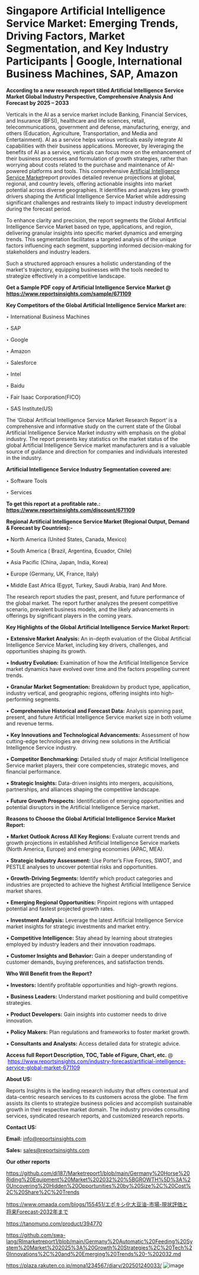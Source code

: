 # Singapore Artificial Intelligence Service Market: Emerging Trends, Driving Factors, Market Segmentation, and Key Industry Participants | Google, International Business Machines, SAP, Amazon

<strong>According to a new research report titled Artificial Intelligence Service Market Global Industry Perspective, Comprehensive Analysis And Forecast by 2025 – 2033</strong>

Verticals in the AI as a service market include Banking, Financial Services, and Insurance (BFSI), healthcare and life sciences, retail, telecommunications, government and defense, manufacturing, energy, and others (Education, Agriculture, Transportation, and Media and Entertainment). AI as a service helps various verticals easily integrate AI capabilities with their business applications. Moreover, by leveraging the benefits of AI as a service, verticals can focus more on the enhancement of their business processes and formulation of growth strategies, rather than worrying about costs related to the purchase and maintenance of AI-powered platforms and tools. This comprehensive <a href=https://www.reportsinsights.com/sample/671109>Artificial Intelligence Service Market</a>report provides detailed revenue projections at global, regional, and country levels, offering actionable insights into market potential across diverse geographies. It identifies and analyzes key growth drivers shaping the Artificial Intelligence Service Market while addressing significant challenges and restraints likely to impact industry development during the forecast period.

To enhance clarity and precision, the report segments the Global Artificial Intelligence Service Market based on type, applications, and region, delivering granular insights into specific market dynamics and emerging trends. This segmentation facilitates a targeted analysis of the unique factors influencing each segment, supporting informed decision-making for stakeholders and industry leaders.

Such a structured approach ensures a holistic understanding of the market's trajectory, equipping businesses with the tools needed to strategize effectively in a competitive landscape.

<strong>Get a Sample PDF copy of Artificial Intelligence Service Market </strong><strong>@<a href=https://www.reportsinsights.com/sample/671109 style=color:#0000ff;> https://www.reportsinsights.com/sample/671109</a></strong></font>

<strong>Key Competitors of the Global Artificial Intelligence Service Market are:</strong>

‣ International Business Machines

‣ SAP

‣ Google

‣ Amazon

‣ Salesforce

‣ Intel

‣ Baidu

‣ Fair Isaac Corporation(FICO)

‣ SAS Institute(US)

The ‘Global Artificial Intelligence Service Market Research Report’ is a comprehensive and informative study on the current state of the Global Artificial Intelligence Service Market industry with emphasis on the global industry. The report presents key statistics on the market status of the global Artificial Intelligence Service market manufacturers and is a valuable source of guidance and direction for companies and individuals interested in the industry.

<strong>Artificial Intelligence Service Industry Segmentation covered are:</strong>

‣ Software Tools

‣ Services

<strong>To get this report at a profitable rate.: <a href=https://www.reportsinsights.com/discount/671109 style=color:#0000ff;>https://www.reportsinsights.com/discount/671109</a></strong></font>

<strong>Regional Artificial Intelligence Service Market (Regional Output, Demand &amp; Forecast by Countries):-</strong>

• North America (United States, Canada, Mexico)

• South America ( Brazil, Argentina, Ecuador, Chile)

• Asia Pacific (China, Japan, India, Korea)

• Europe (Germany, UK, France, Italy)

• Middle East Africa (Egypt, Turkey, Saudi Arabia, Iran) And More.

The research report studies the past, present, and future performance of the global market. The report further analyzes the present competitive scenario, prevalent business models, and the likely advancements in offerings by significant players in the coming years.

<strong>Key Highlights of the Global Artificial Intelligence Service Market Report:</strong>

• <strong>Extensive Market Analysis:</strong> An in-depth evaluation of the Global Artificial Intelligence Service Market, including key drivers, challenges, and opportunities shaping its growth.

• <strong>Industry Evolution:</strong> Examination of how the Artificial Intelligence Service market dynamics have evolved over time and the factors propelling current trends.

• <strong>Granular Market Segmentation:</strong> Breakdown by product type, application, industry vertical, and geographic regions, offering insights into high-performing segments.

• <strong>Comprehensive Historical and Forecast Data:</strong> Analysis spanning past, present, and future Artificial Intelligence Service market size in both volume and revenue terms.

• <strong>Key Innovations and Technological Advancements:</strong> Assessment of how cutting-edge technologies are driving new solutions in the Artificial Intelligence Service industry.

• <strong>Competitor Benchmarking:</strong> Detailed study of major Artificial Intelligence Service market players, their core competencies, strategic moves, and financial performance.

• <strong>Strategic Insights:</strong> Data-driven insights into mergers, acquisitions, partnerships, and alliances shaping the competitive landscape.

• <strong>Future Growth Prospects:</strong> Identification of emerging opportunities and potential disruptors in the Artificial Intelligence Service market.

<strong>Reasons to Choose the Global Artificial Intelligence Service Market Report:</strong>

• <strong>Market Outlook Across All Key Regions:</strong> Evaluate current trends and growth projections in established Artificial Intelligence Service markets (North America, Europe) and emerging economies (APAC, MEA).

• <strong>Strategic Industry Assessment:</strong> Use Porter’s Five Forces, SWOT, and PESTLE analyses to uncover potential risks and opportunities.

• <strong>Growth-Driving Segments:</strong> Identify which product categories and industries are projected to achieve the highest Artificial Intelligence Service market shares.

• <strong>Emerging Regional Opportunities:</strong> Pinpoint regions with untapped potential and fastest projected growth rates.

• <strong>Investment Analysis:</strong> Leverage the latest Artificial Intelligence Service market insights for strategic investments and market entry.

• <strong>Competitive Intelligence:</strong> Stay ahead by learning about strategies employed by industry leaders and their innovation roadmaps.

• <strong>Customer Insights and Behavior:</strong> Gain a deeper understanding of customer demands, buying preferences, and satisfaction trends.

<strong>Who Will Benefit from the Report?</strong>

• <strong>Investors:</strong> Identify profitable opportunities and high-growth regions.

• <strong>Business Leaders:</strong> Understand market positioning and build competitive strategies.

• <strong>Product Developers:</strong> Gain insights into customer needs to drive innovation.

• <strong>Policy Makers:</strong> Plan regulations and frameworks to foster market growth.

• <strong>Consultants and Analysts:</strong> Access detailed data for strategic advice.
</ul>
<strong>Access full Report Description, TOC, Table of Figure, Chart, etc. </strong>@  <a href=https://www.reportsinsights.com/industry-forecast/artificial-intelligence-service-global-market-671109 style=color:#0000ff;>https://www.reportsinsights.com/industry-forecast/artificial-intelligence-service-global-market-671109</a></font>

<strong><strong>About US</strong>:</strong>

Reports Insights is the leading research industry that offers contextual and data-centric research services to its customers across the globe. The firm assists its clients to strategize business policies and accomplish sustainable growth in their respective market domain. The industry provides consulting services, syndicated research reports, and customized research reports.

<strong>Contact US:</strong>

<p class=""""><b>Email:</b> <a href=mailto:info@reportsinsights.com>info@reportsinsights.com</a></p>
<p class=""""><b>Sales:</b> <a href=mailto:sales@reportsinsights.com>sales@reportsinsights.com</a></p>

<strong>Our other reports</strong>

<a href=https://github.com/di187/Marketreport1/blob/main/Germany%20Horse%20Riding%20Equipment%20Market%202032%20%5BGROWTH%5D%3A%20Uncovering%20Hidden%20Opportunities%20by%20Size%2C%20Cost%2C%20Share%2C%20Trends>https://github.com/di187/Marketreport1/blob/main/Germany%20Horse%20Riding%20Equipment%20Market%202032%20%5BGROWTH%5D%3A%20Uncovering%20Hidden%20Opportunities%20by%20Size%2C%20Cost%2C%20Share%2C%20Trends</a>

<a href=https://www.omaada.com/blogs/155451/エポキシ化大豆油-市場-現状評価と将来Forecast-2032年まで>https://www.omaada.com/blogs/155451/エポキシ化大豆油-市場-現状評価と将来Forecast-2032年まで</a>

<a href=https://tanomuno.com/product/394770>https://tanomuno.com/product/394770</a>

<a href=https://github.com/swa-lang/RImarketreport1/blob/main/Germany%20Automatic%20Feeding%20System%20Market%202025%3A%20Growth%20Strategies%2C%20Tech%20Innovations%2C%20and%20Emerging%20Trends%20-%202032.md>https://github.com/swa-lang/RImarketreport1/blob/main/Germany%20Automatic%20Feeding%20System%20Market%202025%3A%20Growth%20Strategies%2C%20Tech%20Innovations%2C%20and%20Emerging%20Trends%20-%202032.md</a>

<a href=https://plaza.rakuten.co.jp/mona1234567/diary/202501240033/>https://plaza.rakuten.co.jp/mona1234567/diary/202501240033/</a>
![image](https://github.com/user-attachments/assets/6a27fe61-d7cd-4ab6-92f8-d403a5cbc630)
